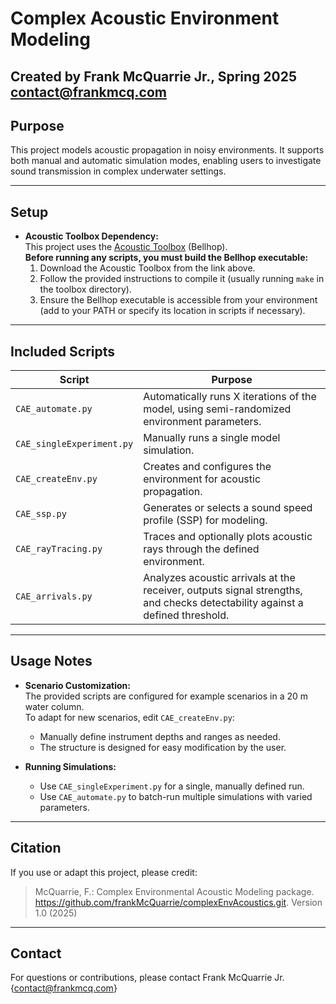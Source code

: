 # Complex Acoustic Environment Modeling

**Created by Frank McQuarrie Jr., Spring 2025**
contact@frankmcq.com
---

## Purpose

This project models acoustic propagation in noisy environments. It supports both manual and automatic simulation modes, enabling users to investigate sound transmission in complex underwater settings.

---

## Setup

- **Acoustic Toolbox Dependency:**  
  This project uses the [Acoustic Toolbox](https://oalib-acoustics.org/models-and-software/acoustics-toolbox/) (Bellhop).  
  **Before running any scripts, you must build the Bellhop executable:**
  1. Download the Acoustic Toolbox from the link above.
  2. Follow the provided instructions to compile it (usually running `make` in the toolbox directory).
  3. Ensure the Bellhop executable is accessible from your environment (add to your PATH or specify its location in scripts if necessary).

---

## Included Scripts

| Script                    | Purpose                                                                                                                      |
|---------------------------|------------------------------------------------------------------------------------------------------------------------------|
| `CAE_automate.py`         | Automatically runs X iterations of the model, using semi-randomized environment parameters.                                  |
| `CAE_singleExperiment.py` | Manually runs a single model simulation.                                                                                     |
| `CAE_createEnv.py`        | Creates and configures the environment for acoustic propagation.                                                             |
| `CAE_ssp.py`              | Generates or selects a sound speed profile (SSP) for modeling.                                                              |
| `CAE_rayTracing.py`       | Traces and optionally plots acoustic rays through the defined environment.                                                   |
| `CAE_arrivals.py`         | Analyzes acoustic arrivals at the receiver, outputs signal strengths, and checks detectability against a defined threshold.  |

---

## Usage Notes

- **Scenario Customization:**  
  The provided scripts are configured for example scenarios in a 20 m water column.  
  To adapt for new scenarios, edit `CAE_createEnv.py`:
  - Manually define instrument depths and ranges as needed.
  - The structure is designed for easy modification by the user.

- **Running Simulations:**  
  - Use `CAE_singleExperiment.py` for a single, manually defined run.
  - Use `CAE_automate.py` to batch-run multiple simulations with varied parameters.

---

## Citation

If you use or adapt this project, please credit:
> McQuarrie, F.: Complex Environmental Acoustic Modeling package. https://github.com/frankMcQuarrie/complexEnvAcoustics.git. Version 1.0 (2025)

---

## Contact

For questions or contributions, please contact Frank McQuarrie Jr. {contact@frankmcq.com}

